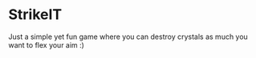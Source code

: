 # StrikeIT
Just  a simple yet fun game where you can destroy crystals as much you want to flex your aim :)
